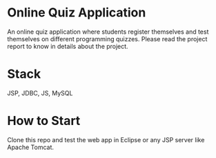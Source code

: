 # Online Quiz Application
An online quiz application where students register themselves and test themselves on different programming quizzes. Please read the project report to know in details about the project.

# Stack
JSP, JDBC, JS, MySQL

# How to Start
Clone this repo and test the web app in Eclipse or any JSP server like Apache Tomcat.
